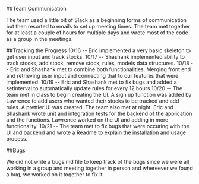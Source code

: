 ##Team Communication

The team used a little bit of Slack as a beginning forms of communication but then resorted to emails to set up meeting times. The team met together for at least a couple of hours for multiple days and wrote most of the code as a group in the meetings. 

##Tracking the Progress
10/16 -- Eric implemented a very basic skeleton to get user input and track stocks.
10/17 -- Shashank implemented ability to track stocks, add stock, remove stock, rules, models data structures.
10/18 -- Eric and Shashank met to combine both functionalities. Merging front end and retrieving user input and connecting that to our features that were 
implemented.
10/19 -- Eric and Shashank met to fix bugs and added a setInterval to automatically update rules for every 12 hours
10/20 -- The team met in class to begin creating the UI. A sign up function was added by Lawrence to add users who wanted their stocks to be tracked and add rules. A prettier UI was created. The team also met at night. Eric and Shashank wrote unit and integration tests for the backend of the application and the functions. Lawrence worked on the UI and adding in more functionality.
10/21 -- The team met to fix bugs that were occuring with the UI and backend and wrote a Readme to explain the installation and usage process.

##Bugs

We did not write a bugs.md file to keep track of the bugs since we were all working in a group and meeting together in person and whereever we found a bug, we worked on it together to fix it. 